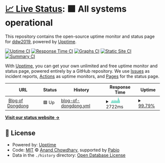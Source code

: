 # [📈 Live Status](https://dong2019.github.io/upptime): <!--live status--> **🟩 All systems operational**

This repository contains the open-source uptime monitor and status page for [ddw2019](ddw2019.com), powered by [Upptime](https://github.com/upptime/upptime).

[![Uptime CI](https://github.com/dong2019/upptime/workflows/Uptime%20CI/badge.svg)](https://github.com/dong2019/upptime/actions?query=workflow%3A%22Uptime+CI%22)
[![Response Time CI](https://github.com/dong2019/upptime/workflows/Response%20Time%20CI/badge.svg)](https://github.com/dong2019/upptime/actions?query=workflow%3A%22Response+Time+CI%22)
[![Graphs CI](https://github.com/dong2019/upptime/workflows/Graphs%20CI/badge.svg)](https://github.com/dong2019/upptime/actions?query=workflow%3A%22Graphs+CI%22)
[![Static Site CI](https://github.com/dong2019/upptime/workflows/Static%20Site%20CI/badge.svg)](https://github.com/dong2019/upptime/actions?query=workflow%3A%22Static+Site+CI%22)
[![Summary CI](https://github.com/dong2019/upptime/workflows/Summary%20CI/badge.svg)](https://github.com/dong2019/upptime/actions?query=workflow%3A%22Summary+CI%22)

With [Upptime](https://upptime.js.org), you can get your own unlimited and free uptime monitor and status page, powered entirely by a GitHub repository. We use [Issues](https://github.com/dong2019/upptime/issues) as incident reports, [Actions](https://github.com/dong2019/upptime/actions) as uptime monitors, and [Pages](https://dong2019.github.io/upptime) for the status page.

<!--start: status pages-->
<!-- This summary is generated by Upptime (https://github.com/upptime/upptime) -->
<!-- Do not edit this manually, your changes will be overwritten -->
<!-- prettier-ignore -->
| URL | Status | History | Response Time | Uptime |
| --- | ------ | ------- | ------------- | ------ |
| <img alt="" src="https://icons.duckduckgo.com/ip3/ddw2019.com.ico" height="13"> [Blog of Dongdong](https://ddw2019.com) | 🟩 Up | [blog-of-dongdong.yml](https://github.com/dong2019/upptime/commits/HEAD/history/blog-of-dongdong.yml) | <details><summary><img alt="Response time graph" src="./graphs/blog-of-dongdong/response-time-week.png" height="20"> 2722ms</summary><br><a href="https://dong2019.github.io/upptime/history/blog-of-dongdong"><img alt="Response time 2334" src="https://img.shields.io/endpoint?url=https%3A%2F%2Fraw.githubusercontent.com%2Fdong2019%2Fupptime%2FHEAD%2Fapi%2Fblog-of-dongdong%2Fresponse-time.json"></a><br><a href="https://dong2019.github.io/upptime/history/blog-of-dongdong"><img alt="24-hour response time 2995" src="https://img.shields.io/endpoint?url=https%3A%2F%2Fraw.githubusercontent.com%2Fdong2019%2Fupptime%2FHEAD%2Fapi%2Fblog-of-dongdong%2Fresponse-time-day.json"></a><br><a href="https://dong2019.github.io/upptime/history/blog-of-dongdong"><img alt="7-day response time 2722" src="https://img.shields.io/endpoint?url=https%3A%2F%2Fraw.githubusercontent.com%2Fdong2019%2Fupptime%2FHEAD%2Fapi%2Fblog-of-dongdong%2Fresponse-time-week.json"></a><br><a href="https://dong2019.github.io/upptime/history/blog-of-dongdong"><img alt="30-day response time 2619" src="https://img.shields.io/endpoint?url=https%3A%2F%2Fraw.githubusercontent.com%2Fdong2019%2Fupptime%2FHEAD%2Fapi%2Fblog-of-dongdong%2Fresponse-time-month.json"></a><br><a href="https://dong2019.github.io/upptime/history/blog-of-dongdong"><img alt="1-year response time 2334" src="https://img.shields.io/endpoint?url=https%3A%2F%2Fraw.githubusercontent.com%2Fdong2019%2Fupptime%2FHEAD%2Fapi%2Fblog-of-dongdong%2Fresponse-time-year.json"></a></details> | <details><summary><a href="https://dong2019.github.io/upptime/history/blog-of-dongdong">99.79%</a></summary><a href="https://dong2019.github.io/upptime/history/blog-of-dongdong"><img alt="All-time uptime 99.07%" src="https://img.shields.io/endpoint?url=https%3A%2F%2Fraw.githubusercontent.com%2Fdong2019%2Fupptime%2FHEAD%2Fapi%2Fblog-of-dongdong%2Fuptime.json"></a><br><a href="https://dong2019.github.io/upptime/history/blog-of-dongdong"><img alt="24-hour uptime 100.00%" src="https://img.shields.io/endpoint?url=https%3A%2F%2Fraw.githubusercontent.com%2Fdong2019%2Fupptime%2FHEAD%2Fapi%2Fblog-of-dongdong%2Fuptime-day.json"></a><br><a href="https://dong2019.github.io/upptime/history/blog-of-dongdong"><img alt="7-day uptime 99.79%" src="https://img.shields.io/endpoint?url=https%3A%2F%2Fraw.githubusercontent.com%2Fdong2019%2Fupptime%2FHEAD%2Fapi%2Fblog-of-dongdong%2Fuptime-week.json"></a><br><a href="https://dong2019.github.io/upptime/history/blog-of-dongdong"><img alt="30-day uptime 99.59%" src="https://img.shields.io/endpoint?url=https%3A%2F%2Fraw.githubusercontent.com%2Fdong2019%2Fupptime%2FHEAD%2Fapi%2Fblog-of-dongdong%2Fuptime-month.json"></a><br><a href="https://dong2019.github.io/upptime/history/blog-of-dongdong"><img alt="1-year uptime 99.07%" src="https://img.shields.io/endpoint?url=https%3A%2F%2Fraw.githubusercontent.com%2Fdong2019%2Fupptime%2FHEAD%2Fapi%2Fblog-of-dongdong%2Fuptime-year.json"></a></details>

<!--end: status pages-->

[**Visit our status website →**](https://dong2019.github.io/upptime)

## 📄 License

- Powered by: [Upptime](https://github.com/upptime/upptime)
- Code: [MIT](./LICENSE) © [Anand Chowdhary](https://anandchowdhary.com), supported by [Pabio](https://pabio.com)
- Data in the `./history` directory: [Open Database License](https://opendatacommons.org/licenses/odbl/1-0/)
